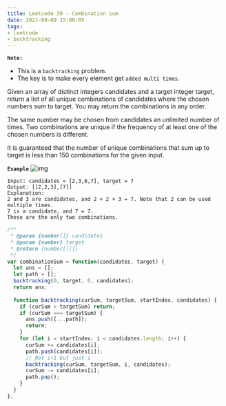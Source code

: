 ```yaml
---
title: Leetcode 39 - Combination sum
date: 2021-09-09 15:00:05
tags:
- leetcode
- backtracking
---
```

**`Note:`**
- This is a `backtracking` problem.
- The key is to make every element get `added multi times`.

Given an array of distinct integers candidates and a target integer target, return a list of all unique combinations of candidates where the chosen numbers sum to target. You may return the combinations in any order.

The same number may be chosen from candidates an unlimited number of times. Two combinations are unique if the frequency of at least one of the chosen numbers is different.

It is guaranteed that the number of unique combinations that sum up to target is less than 150 combinations for the given input.

**`Example`**
![img](https://img-blog.csdnimg.cn/20201223170730367.png)
```
Input: candidates = [2,3,6,7], target = 7
Output: [[2,2,3],[7]]
Explanation:
2 and 3 are candidates, and 2 + 2 + 3 = 7. Note that 2 can be used multiple times.
7 is a candidate, and 7 = 7.
These are the only two combinations.
```

```javascript
/**
 * @param {number[]} candidates
 * @param {number} target
 * @return {number[][]}
 */
var combinationSum = function(candidates, target) {
  let ans = [];
  let path = [];
  backtracking(0, target, 0, candidates);
  return ans;
  
  function backtracking(curSum, targetSum, startIndex, candidates) {
    if (curSum > targetSum) return;
    if (curSum === targetSum) {
      ans.push([...path]);
      return;
    } 
    for (let i = startIndex; i < candidates.length; i++) {
      curSum += candidates[i];
      path.push(candidates[i]);
      // Not i+1 but just i
      backtracking(curSum, targetSum, i, candidates);
      curSum -= candidates[i];
      path.pop();
    }
  }
};
```